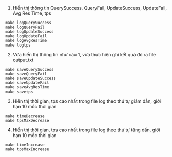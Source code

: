 1. Hiển thị thông tin  QuerySuccess, QueryFail, UpdateSuccess, UpdateFail, Avg Res Time, tps 
```
make logQuerySuccess
make logQueryFail
make logUpdateSuccess
make logUpdateFail
make logAvgResTime
make logtps
```

2. Vừa hiển thị thông tin như câu 1, vừa thực hiện ghi kết quả đó ra file output.txt

```
make saveQuerySuccess
make saveQueryFail
make saveUpdateSuccess
make saveUpdateFail
make saveAvgResTime
make savetps
```

3. Hiển thị thời gian, tps cao nhất trong file log theo thứ tự giảm dần, giới hạn 10 mốc thời gian
```
make timeDecrease
make tpsMaxDecrease
```

4. Hiển thị thời gian, tps cao nhất trong file log theo thứ tự tăng dần, giới hạn 10 mốc thời gian
```
make timeIncrease
make tpsMaxIncrease
```
